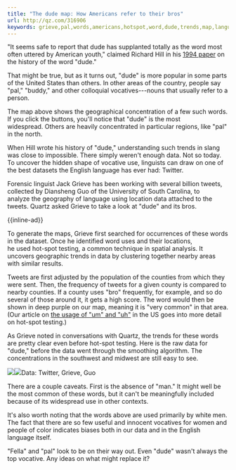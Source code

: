 ```yaml
---
title: "The dude map: How Americans refer to their bros"
url: http://qz.com/316906
keywords: grieve,pal,words,americans,hotspot,word,dude,trends,map,language,tweets,refer,data,bros
---
```

"It seems safe to report that dude has supplanted totally as the word most often uttered by American youth," claimed Richard Hill in his [1994 paper](http://www.jstor.org/discover/455525?sid=21104919277381&uid=2&uid=3739832&uid=4&uid=3739256) on the history of the word "dude."

That might be true, but as it turns out, "dude" is more popular in some parts of the United States than others. In other areas of the country, people say "pal," "buddy," and other colloquial vocatives---nouns that usually refer to a person.

The map above shows the geographical concentration of a few such words. If you click the buttons, you'll notice that "dude" is the most widespread. Others are heavily concentrated in particular regions, like "pal" in the north.

When Hill wrote his history of "dude," understanding such trends in slang was close to impossible. There simply weren't enough data. Not so today. To uncover the hidden shape of vocative use, linguists can draw on one of the best datasets the English language has ever had: Twitter.

Forensic linguist Jack Grieve has been working with several billion tweets, collected by Diansheng Guo of the University of South Carolina, to analyze the geography of language using location data attached to the tweets. Quartz asked Grieve to take a look at "dude" and its bros.

{{inline-ad}}

To generate the maps, Grieve first searched for occurrences of these words in the dataset. Once he identified word uses and their locations, he used hot-spot testing, a common technique in spatial analysis. It uncovers geographic trends in data by clustering together nearby areas with similar results.

Tweets are first adjusted by the population of the counties from which they were sent. Then, the frequency of tweets for a given county is compared to nearby counties. If a county uses "bro" frequently, for example, and so do several of those around it, it gets a high score. The word would then be shown in deep purple on our map, meaning it is "very common" in that area. (Our article on [the usage of "um" and "uh"](http://qz.com/264312/um-heres-an-uh-map-that-shows-where-americans-use-um-vs-uh/) in the US goes into more detail on hot-spot testing.)

As Grieve noted in conversations with Quartz, the trends for these words are pretty clear even before hot-spot testing. Here is the raw data for "dude," before the data went through the smoothing algorithm. The concentrations in the southwest and midwest are still easy to see.

![](https://cms.qz.com/wp-content/uploads/2014/12/dude-raw.png?w=450&h=313&crop=1&strip=all&quality=75)![](https://cms.qz.com/wp-content/uploads/2014/12/dude-raw.png?w=450&h=313&crop=1&strip=all&quality=75)Data: Twitter, Grieve, Guo

There are a couple caveats. First is the absence of "man." It might well be the most common of these words, but it can't be meaningfully included because of its widespread use in other contexts.

It's also worth noting that the words above are used primarily by white men. The fact that there are so few useful and innocent vocatives for women and people of color indicates biases both in our data and in the English language itself.

"Fella" and "pal" look to be on their way out. Even "dude" wasn't always the top vocative. Any ideas on what might replace it?
